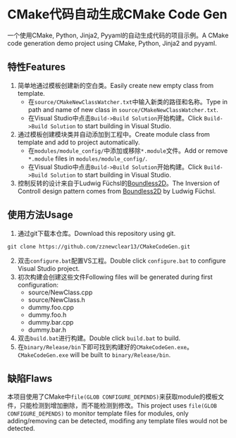 # CMake代码自动生成CMake Code Gen

一个使用CMake, Python, Jinja2, Pyyaml的自动生成代码的项目示例。A CMake code generation demo project using CMake, Python, Jinja2 and pyyaml.

## 特性Features

1. 简单地通过模板创建新的空白类。Easily create new empty class from template.
    - 在`source/CMakeNewClassWatcher.txt`中输入新类的路径和名称。Type in path and name of new class in `source/CMakeNewClassWatcher.txt`.
    - 在Visual Studio中点击`Build->Build Solution`开始构建。Click `Build->Build Solution` to start building in Visual Studio.
2. 通过模板创建模块类并自动添加到工程中。Create module class from template and add to project automatically.
    - 在`modules/module_config/`中添加或移除`*.module`文件。Add or remove `*.module` files in `modules/module_config/`.
    - 在Visual Studio中点击`Build->Build Solution`开始构建。Click `Build->Build Solution` to start building in Visual Studio.
3. 控制反转的设计来自于Ludwig Füchsl的[Boundless2D](https://github.com/Ohjurot/Boundless2D)。The Inversion of Controll design pattern comes from [Boundless2D](https://github.com/Ohjurot/Boundless2D) by Ludwig Füchsl.

## 使用方法Usage

1. 通过git下载本仓库。Download this repository using git.
```
git clone https://github.com/zznewclear13/CMakeCodeGen.git
```
2. 双击`configure.bat`配置VS工程。Double click `configure.bat` to configure Visual Studio project.
3. 初次构建会创建这些文件Following files will be generated during first configuration:
    - source/NewClass.cpp
    - source/NewClass.h
    - dummy.foo.cpp
    - dummy.foo.h
    - dummy.bar.cpp
    - dummy.bar.h
4. 双击`build.bat`进行构建。Double click `build.bat` to build.
5. 在`binary/Release/bin`下即可找到构建好的`CMakeCodeGen.exe`。`CMakeCodeGen.exe` will be built to `binary/Release/bin`.

## 缺陷Flaws

本项目使用了CMake中`file(GLOB CONFIGURE_DEPENDS)`来获取module的模板文件，只能检测到增加删除，而不能检测到修改。This project uses `file(GLOB CONFIGURE_DEPENDS)` to monitor template files for modules, only adding/removing can be detected, modifing any template files would not be detected.